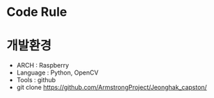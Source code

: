 Code Rule
=================
# 개발환경
* ARCH : Raspberry
* Language : Python, OpenCV
* Tools : github
* git clone https://github.com/ArmstrongProject/Jeonghak_capston/

